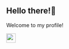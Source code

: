 ## Hello there!👋
Welcome to my profile! 

<a href="https://github.com/PhilipLeong" target="_blank"><img height="25" src="https://img.shields.io/badge/GitHub-Old%20School%20Account-blue"></a>&nbsp;&nbsp;

<!--
**philipljh/philipljh** is a ✨ _special_ ✨ repository because its `README.md` (this file) appears on your GitHub profile.

Here are some ideas to get you started:

- 🔭 I’m currently working on ...
- 🌱 I’m currently learning ...
- 👯 I’m looking to collaborate on ...
- 🤔 I’m looking for help with ...
- 💬 Ask me about ...
- 📫 How to reach me: ...
- 😄 Pronouns: ...
- ⚡ Fun fact: ...
-->
